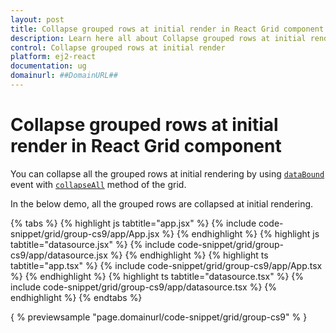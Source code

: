 ```yaml
---
layout: post
title: Collapse grouped rows at initial render in React Grid component | Syncfusion
description: Learn here all about Collapse grouped rows at initial render in Syncfusion React Grid component of Syncfusion Essential JS 2 and more.
control: Collapse grouped rows at initial render 
platform: ej2-react
documentation: ug
domainurl: ##DomainURL##
---
```


# Collapse grouped rows at initial render in React Grid component

You can collapse all the grouped rows at initial rendering by using [`dataBound`](https://ej2.syncfusion.com/angular/documentation/api/grid/#databound) event with  [`collapseAll`](https://ej2.syncfusion.com/angular/documentation/api/grid/group/#collapseall) method of the grid.

In the below demo, all the grouped rows are collapsed at initial rendering.

 {% tabs %}
{% highlight js tabtitle="app.jsx" %}
{% include code-snippet/grid/group-cs9/app/App.jsx %}
{% endhighlight %}
{% highlight js tabtitle="datasource.jsx" %}
{% include code-snippet/grid/group-cs9/app/datasource.jsx %}
{% endhighlight %}
{% highlight ts tabtitle="app.tsx" %}
{% include code-snippet/grid/group-cs9/app/App.tsx %}
{% endhighlight %}
{% highlight ts tabtitle="datasource.tsx" %}
{% include code-snippet/grid/group-cs9/app/datasource.tsx %}
{% endhighlight %}
{% endtabs %}

{ % previewsample "page.domainurl/code-snippet/grid/group-cs9" % }
